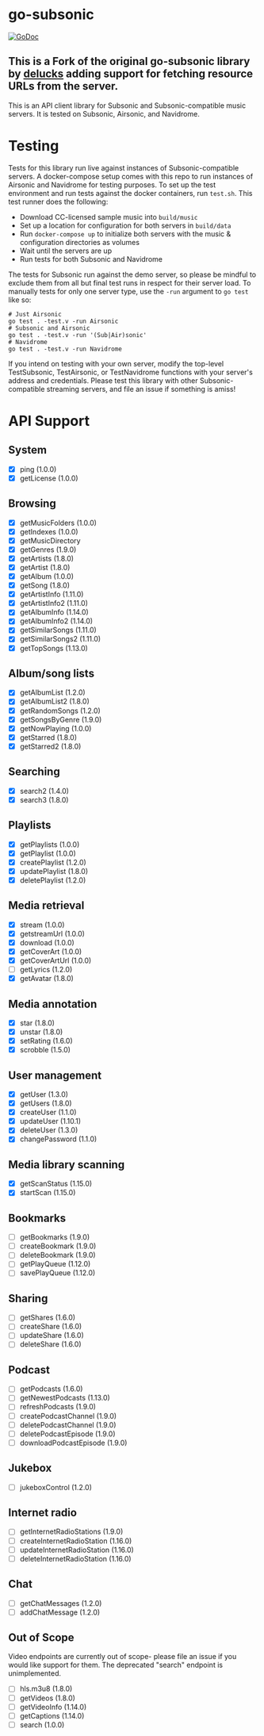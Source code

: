 # go-subsonic

[![GoDoc](https://godoc.org/github.com/delucks/go-subsonic?status.svg)](https://godoc.org/github.com/delucks/go-subsonic)

## This is a Fork of the original go-subsonic library by [delucks](https://github.com/delucks/go-subsonic) adding support for fetching resource URLs from the server.

This is an API client library for Subsonic and Subsonic-compatible music servers. It is tested on Subsonic, Airsonic, and Navidrome.

# Testing

Tests for this library run live against instances of Subsonic-compatible servers. A docker-compose setup comes with this repo to run instances of Airsonic and Navidrome for testing purposes. To set up the test environment and run tests against the docker containers, run `test.sh`. This test runner does the following:

- Download CC-licensed sample music into `build/music`
- Set up a location for configuration for both servers in `build/data`
- Run `docker-compose up` to initialize both servers with the music & configuration directories as volumes
- Wait until the servers are up
- Run tests for both Subsonic and Navidrome

The tests for Subsonic run against the demo server, so please be mindful to exclude them from all but final test runs in respect for their server load. To manually tests for only one server type, use the `-run` argument to `go test` like so:

```
# Just Airsonic
go test . -test.v -run Airsonic
# Subsonic and Airsonic
go test . -test.v -run '(Sub|Air)sonic'
# Navidrome
go test . -test.v -run Navidrome
```

If you intend on testing with your own server, modify the top-level TestSubsonic, TestAirsonic, or TestNavidrome functions with your server's address and credentials. Please test this library with other Subsonic-compatible streaming servers, and file an issue if something is amiss!

# API Support

## System

- [x] ping (1.0.0)
- [x] getLicense (1.0.0)

## Browsing

- [x] getMusicFolders (1.0.0)
- [x] getIndexes (1.0.0)
- [x] getMusicDirectory
- [x] getGenres (1.9.0)
- [x] getArtists (1.8.0)
- [x] getArtist (1.8.0)
- [x] getAlbum (1.0.0)
- [x] getSong (1.8.0)
- [x] getArtistInfo (1.11.0)
- [x] getArtistInfo2 (1.11.0)
- [x] getAlbumInfo (1.14.0)
- [x] getAlbumInfo2 (1.14.0)
- [x] getSimilarSongs (1.11.0)
- [x] getSimilarSongs2 (1.11.0)
- [x] getTopSongs (1.13.0)

## Album/song lists

- [x] getAlbumList (1.2.0)
- [x] getAlbumList2 (1.8.0)
- [x] getRandomSongs (1.2.0)
- [x] getSongsByGenre (1.9.0)
- [x] getNowPlaying (1.0.0)
- [x] getStarred (1.8.0)
- [x] getStarred2 (1.8.0)

## Searching

- [x] search2 (1.4.0)
- [x] search3 (1.8.0)

## Playlists

- [x] getPlaylists (1.0.0)
- [x] getPlaylist (1.0.0)
- [x] createPlaylist (1.2.0)
- [x] updatePlaylist (1.8.0)
- [x] deletePlaylist (1.2.0)

## Media retrieval

- [x] stream (1.0.0)
- [x] getstreamUrl (1.0.0)
- [x] download (1.0.0)
- [x] getCoverArt (1.0.0)
- [x] getCoverArtUrl (1.0.0)
- [ ] getLyrics (1.2.0)
- [x] getAvatar (1.8.0)

## Media annotation

- [x] star (1.8.0)
- [x] unstar (1.8.0)
- [x] setRating (1.6.0)
- [x] scrobble (1.5.0)

## User management

- [x] getUser (1.3.0)
- [x] getUsers (1.8.0)
- [x] createUser (1.1.0)
- [x] updateUser (1.10.1)
- [x] deleteUser (1.3.0)
- [x] changePassword (1.1.0)

## Media library scanning

- [x] getScanStatus (1.15.0)
- [x] startScan (1.15.0)

## Bookmarks

- [ ] getBookmarks (1.9.0)
- [ ] createBookmark (1.9.0)
- [ ] deleteBookmark (1.9.0)
- [ ] getPlayQueue (1.12.0)
- [ ] savePlayQueue (1.12.0)

## Sharing

- [ ] getShares (1.6.0)
- [ ] createShare (1.6.0)
- [ ] updateShare (1.6.0)
- [ ] deleteShare (1.6.0)

## Podcast

- [ ] getPodcasts (1.6.0)
- [ ] getNewestPodcasts (1.13.0)
- [ ] refreshPodcasts (1.9.0)
- [ ] createPodcastChannel (1.9.0)
- [ ] deletePodcastChannel (1.9.0)
- [ ] deletePodcastEpisode (1.9.0)
- [ ] downloadPodcastEpisode (1.9.0)

## Jukebox

- [ ] jukeboxControl (1.2.0)

## Internet radio

- [ ] getInternetRadioStations (1.9.0)
- [ ] createInternetRadioStation (1.16.0)
- [ ] updateInternetRadioStation (1.16.0)
- [ ] deleteInternetRadioStation (1.16.0)

## Chat

- [ ] getChatMessages (1.2.0)
- [ ] addChatMessage (1.2.0)

## Out of Scope

Video endpoints are currently out of scope- please file an issue if you would like support for them. The deprecated "search" endpoint is unimplemented.

- [ ] hls.m3u8 (1.8.0)
- [ ] getVideos (1.8.0)
- [ ] getVideoInfo (1.14.0)
- [ ] getCaptions (1.14.0)
- [ ] search (1.0.0)
